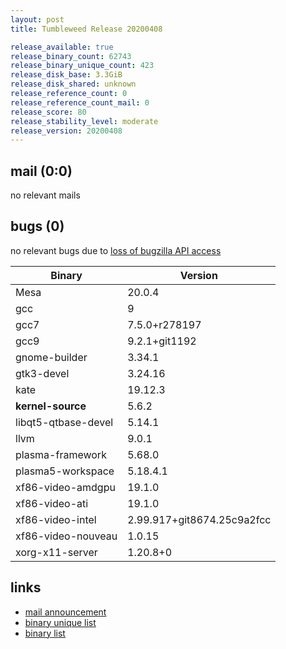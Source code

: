 ```yaml
---
layout: post
title: Tumbleweed Release 20200408

release_available: true
release_binary_count: 62743
release_binary_unique_count: 423
release_disk_base: 3.3GiB
release_disk_shared: unknown
release_reference_count: 0
release_reference_count_mail: 0
release_score: 80
release_stability_level: moderate
release_version: 20200408
---
```


## mail (0:0)

no relevant mails

## bugs (0)

<!--more-->

no relevant bugs due to [loss of bugzilla API access](https://bugzilla.opensuse.org/show_bug.cgi?id=1157722)

Binary | Version
--- | ---
Mesa | 20.0.4
gcc | 9
gcc7 | 7.5.0+r278197
gcc9 | 9.2.1+git1192
gnome-builder | 3.34.1
gtk3-devel | 3.24.16
kate | 19.12.3
**kernel-source** | 5.6.2
libqt5-qtbase-devel | 5.14.1
llvm | 9.0.1
plasma-framework | 5.68.0
plasma5-workspace | 5.18.4.1
xf86-video-amdgpu | 19.1.0
xf86-video-ati | 19.1.0
xf86-video-intel | 2.99.917+git8674.25c9a2fcc
xf86-video-nouveau | 1.0.15
xorg-x11-server | 1.20.8+0

## links

- [mail announcement](https://lists.opensuse.org/opensuse-factory/2020-04/msg00185.html)
- [binary unique list](http://download.opensuse.org/history/20200408/rpm.unique.list)
- [binary list](http://download.opensuse.org/history/20200408/rpm.list)
